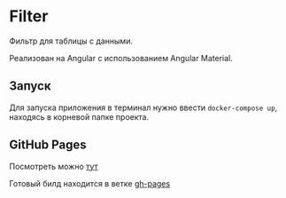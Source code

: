 # Filter

Фильтр для таблицы с данными.

Реализован на Angular с использованием Angular Material.

## Запуск

Для запуска приложения в терминал нужно ввести `docker-compose up`, находясь в корневой папке проекта.

## GitHub Pages

Посмотреть можно [тут](https://maragion.github.io/Filter/)

Готовый билд находится в ветке [gh-pages](https://github.com/maragion/Filter/tree/gh-pages)
